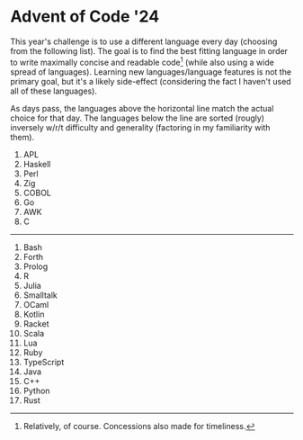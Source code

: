 # Advent of Code '24

This year's challenge is to use a different language every day (choosing from the following list).
The goal is to find the best fitting language in order to write maximally concise and readable code[^relatively] (while also using a wide spread of languages).
Learning new languages/language features is not the primary goal, but it's a likely side-effect (considering the fact I haven't used all of these languages).

[^relatively]: Relatively, of course. Concessions also made for timeliness.

As days pass, the languages above the horizontal line match the actual choice for that day.
The languages below the line are sorted (rougly) inversely w/r/t difficulty and generality (factoring in my familiarity with them).

1. APL
1. Haskell
1. Perl
1. Zig
1. COBOL
1. Go
1. AWK
1. C

---

1. Bash
1. Forth
1. Prolog
1. R
1. Julia
1. Smalltalk
1. OCaml
1. Kotlin
1. Racket
1. Scala
1. Lua
1. Ruby
1. TypeScript
1. Java
1. C++
1. Python
1. Rust

